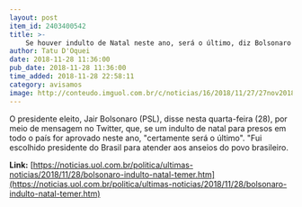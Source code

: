 ```yaml
---
layout: post
item_id: 2403400542
title: >-
    Se houver indulto de Natal neste ano, será o último, diz Bolsonaro
author: Tatu D'Oquei
date: 2018-11-28 11:36:00
pub_date: 2018-11-28 11:36:00
time_added: 2018-11-28 22:58:11
category: avisamos
image: http://conteudo.imguol.com.br/c/noticias/16/2018/11/27/27nov2018---jair-bolsonaro-enxuga-suor-durante-reuniao-com-bancada-evangelica-1543359507723_v2_956x500.jpg
---
```


O presidente eleito, Jair Bolsonaro (PSL), disse nesta quarta-feira (28), por meio de mensagem no Twitter, que, se um indulto de natal para presos em todo o país for aprovado neste ano, "certamente será o último". "Fui escolhido presidente do Brasil para atender aos anseios do povo brasileiro.

**Link:** [https://noticias.uol.com.br/politica/ultimas-noticias/2018/11/28/bolsonaro-indulto-natal-temer.htm](https://noticias.uol.com.br/politica/ultimas-noticias/2018/11/28/bolsonaro-indulto-natal-temer.htm)

